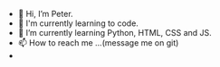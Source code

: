- 👋 Hi, I’m Peter.
- 👀 I'm currently learning to code.
- 🌱 I’m currently learning Python, HTML, CSS and JS. 
- 📫 How to reach me ...(message me on git)
- 
